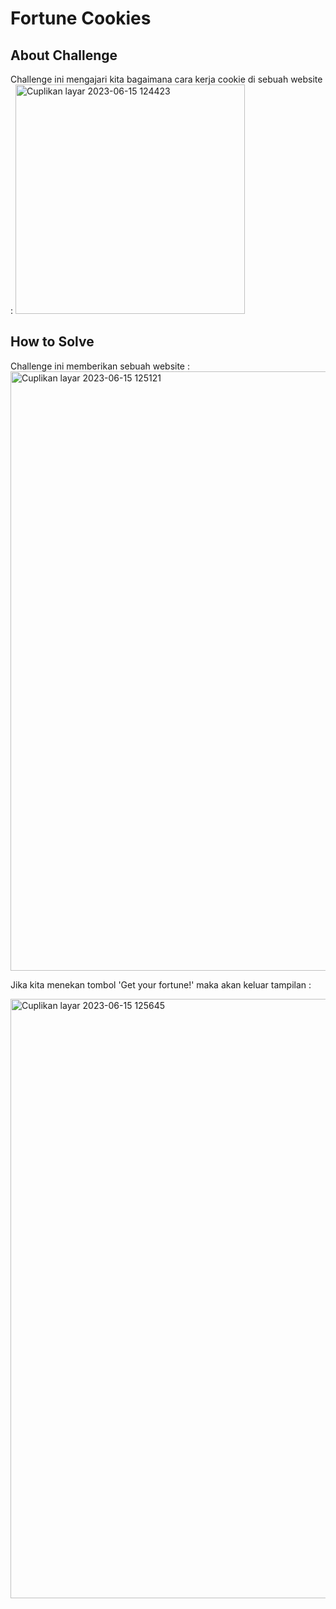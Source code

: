 # Fortune Cookies

## About Challenge
Challenge ini mengajari kita bagaimana cara kerja cookie di sebuah website :
<img width="367" alt="Cuplikan layar 2023-06-15 124423" src="https://github.com/Gatottri/CTF-ForestyHack_WriteUP/assets/134616676/57d91ba2-6d13-430b-9b91-e02eb9660d2d">

## How to Solve
Challenge ini memberikan sebuah website : <img width="959" alt="Cuplikan layar 2023-06-15 125121" src="https://github.com/Gatottri/CTF-ForestyHack_WriteUP/assets/134616676/c82b5c60-e2df-44f7-8a49-da1dae412dbc">

Jika kita menekan tombol 'Get your fortune!' maka akan keluar tampilan :

<img width="959" alt="Cuplikan layar 2023-06-15 125645" src="https://github.com/Gatottri/CTF-ForestyHack_WriteUP/assets/134616676/ca4e19b4-1c81-4dce-ac8e-cbb1ba047667">
